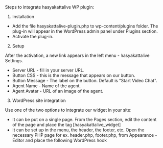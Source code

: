 Steps to integrate hasyakattalive WP plugin:

1. Installation

- Add the file hasyakattalive-plugin.php to wp-content/plugins folder. The plug-in will appear in the WordPress admin panel under Plugins section. 
- Activate the plug-in.

2. Setup

After the activation, a new link appears in the left menu - hasyakattalive Settings.

- Server URL - fill in your server URL.
- Button CSS - this is the message that appears on our button.
- Button Message - The label on the button. Default is "Start Video Chat".
- Agent Name - Name of the agent.
- Agent Avatar - URL of an image of the agent.

3. WordPress site integration

Use one of the two options to integrate our widget in your site:

- It can be put on a single page. 
From the Pages section, edit the content of the page and place the tag [hasyakattalive_widget]
- It can be set up in the menu, the header, the footer, etc. Open the necessary PHP page for ex. header.php, footer.php, from Appearance - Editor and place the following WordPress hook <?php do_action('hasyakattalive_widget'); ?>